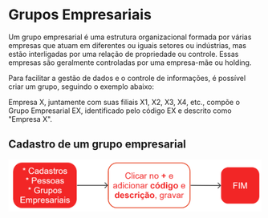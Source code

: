# Grupos Empresariais

Um grupo empresarial é uma estrutura organizacional formada por várias empresas que atuam em diferentes ou iguais setores ou indústrias, mas estão interligadas por uma relação de propriedade ou controle. Essas empresas são geralmente controladas por uma empresa-mãe ou holding.

Para facilitar a gestão de dados e o controle de informações, é possível criar um grupo, seguindo o exemplo abaixo:

Empresa X, juntamente com suas filiais X1, X2, X3, X4, etc., compõe o Grupo Empresarial EX, identificado pelo código EX e descrito como "Empresa X".

## Cadastro de um grupo empresarial

![Cadastro - Grupo](personGroup.png)